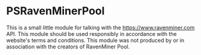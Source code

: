 # PSRavenMinerPool
This is a small little module for talking with the https://www.ravenminer.com API. This module should be used responsibly in accordance with the website's terms and conditions. This module was not produced by or in association with the creators of RavenMiner Pool.
